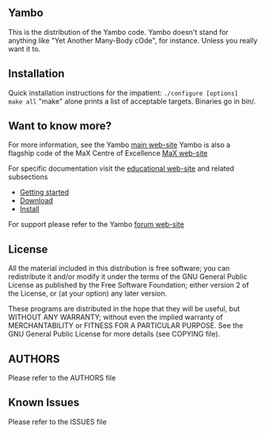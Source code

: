 ## Yambo
This is the distribution of the Yambo code.
Yambo doesn't stand for anything like "Yet Another Many-Body cOde", for instance.  Unless you really want it to. 

## Installation
Quick installation instructions for the impatient:
`./configure [options]`
` make all`
"make" alone prints a list of acceptable targets. Binaries go in bin/.

## Want to know more?
For more information, see the Yambo [main web-site](www.yambo-code.eu/)
Yambo is also a flagship code of the MaX Centre of Excellence [MaX web-site](www.max-centre.eu)

For specific documentation visit the [educational web-site](www.yambo-code.eu/wiki/) and related subsections
* [Getting started](www.yambo-code.eu/wiki/index.php?title=Tutorials)
* [Download](www.yambo-code.eu/wiki/index.php?title=Download)
* [Install](www.yambo-code.eu/wiki/index.php?title=Installation)

For support please refer to the Yambo [forum web-site](http://www.yambo-code.eu/forum) 

## License
All the material included in this distribution is free software; you can redistribute it and/or modify it under the terms of the GNU General Public License as
published by the Free Software Foundation; either version 2 of the License, or (at your option) any later version.

These programs are distributed in the hope that they will be useful, but WITHOUT ANY WARRANTY; without even the implied warranty of MERCHANTABILITY or FITNESS
FOR A PARTICULAR PURPOSE. See the GNU General Public License  for more details (see COPYING file).

## AUTHORS
Please refer to the AUTHORS file

## Known Issues
Please refer to the ISSUES file
